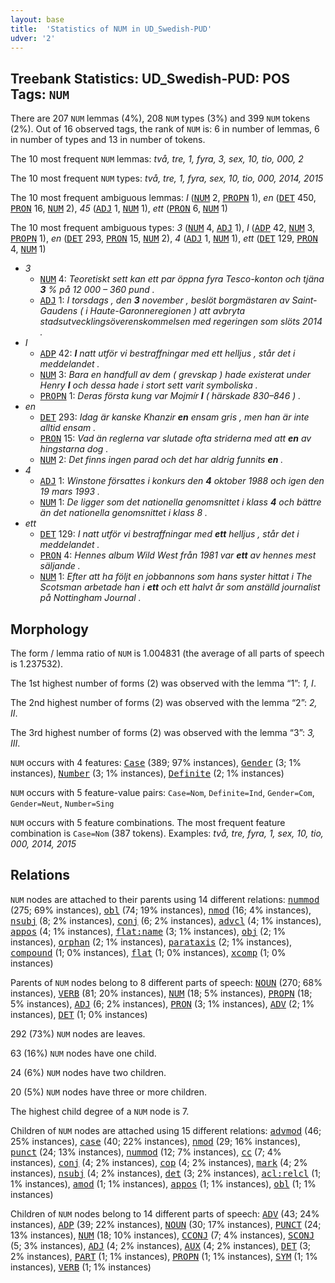 ```yaml
---
layout: base
title:  'Statistics of NUM in UD_Swedish-PUD'
udver: '2'
---
```


## Treebank Statistics: UD_Swedish-PUD: POS Tags: `NUM`

There are 207 `NUM` lemmas (4%), 208 `NUM` types (3%) and 399 `NUM` tokens (2%).
Out of 16 observed tags, the rank of `NUM` is: 6 in number of lemmas, 6 in number of types and 13 in number of tokens.

The 10 most frequent `NUM` lemmas: <em>två, tre, 1, fyra, 3, sex, 10, tio, 000, 2</em>

The 10 most frequent `NUM` types:  <em>två, tre, 1, fyra, sex, 10, tio, 000, 2014, 2015</em>

The 10 most frequent ambiguous lemmas: <em>I</em> (<tt><a href="sv_pud-pos-NUM.html">NUM</a></tt> 2, <tt><a href="sv_pud-pos-PROPN.html">PROPN</a></tt> 1), <em>en</em> (<tt><a href="sv_pud-pos-DET.html">DET</a></tt> 450, <tt><a href="sv_pud-pos-PRON.html">PRON</a></tt> 16, <tt><a href="sv_pud-pos-NUM.html">NUM</a></tt> 2), <em>45</em> (<tt><a href="sv_pud-pos-ADJ.html">ADJ</a></tt> 1, <tt><a href="sv_pud-pos-NUM.html">NUM</a></tt> 1), <em>ett</em> (<tt><a href="sv_pud-pos-PRON.html">PRON</a></tt> 6, <tt><a href="sv_pud-pos-NUM.html">NUM</a></tt> 1)

The 10 most frequent ambiguous types:  <em>3</em> (<tt><a href="sv_pud-pos-NUM.html">NUM</a></tt> 4, <tt><a href="sv_pud-pos-ADJ.html">ADJ</a></tt> 1), <em>I</em> (<tt><a href="sv_pud-pos-ADP.html">ADP</a></tt> 42, <tt><a href="sv_pud-pos-NUM.html">NUM</a></tt> 3, <tt><a href="sv_pud-pos-PROPN.html">PROPN</a></tt> 1), <em>en</em> (<tt><a href="sv_pud-pos-DET.html">DET</a></tt> 293, <tt><a href="sv_pud-pos-PRON.html">PRON</a></tt> 15, <tt><a href="sv_pud-pos-NUM.html">NUM</a></tt> 2), <em>4</em> (<tt><a href="sv_pud-pos-ADJ.html">ADJ</a></tt> 1, <tt><a href="sv_pud-pos-NUM.html">NUM</a></tt> 1), <em>ett</em> (<tt><a href="sv_pud-pos-DET.html">DET</a></tt> 129, <tt><a href="sv_pud-pos-PRON.html">PRON</a></tt> 4, <tt><a href="sv_pud-pos-NUM.html">NUM</a></tt> 1)


* <em>3</em>
  * <tt><a href="sv_pud-pos-NUM.html">NUM</a></tt> 4: <em>Teoretiskt sett kan ett par öppna fyra Tesco-konton och tjäna <b>3</b> % på 12 000 – 360 pund .</em>
  * <tt><a href="sv_pud-pos-ADJ.html">ADJ</a></tt> 1: <em>I torsdags , den <b>3</b> november , beslöt borgmästaren av Saint-Gaudens ( i Haute-Garonneregionen ) att avbryta stadsutvecklingsöverenskommelsen med regeringen som slöts 2014 .</em>
* <em>I</em>
  * <tt><a href="sv_pud-pos-ADP.html">ADP</a></tt> 42: <em><b>I</b> natt utför vi bestraffningar med ett helljus , står det i meddelandet .</em>
  * <tt><a href="sv_pud-pos-NUM.html">NUM</a></tt> 3: <em>Bara en handfull av dem ( grevskap ) hade existerat under Henry <b>I</b> och dessa hade i stort sett varit symboliska .</em>
  * <tt><a href="sv_pud-pos-PROPN.html">PROPN</a></tt> 1: <em>Deras första kung var Mojmír <b>I</b> ( härskade 830–846 ) .</em>
* <em>en</em>
  * <tt><a href="sv_pud-pos-DET.html">DET</a></tt> 293: <em>Idag är kanske Khanzir <b>en</b> ensam gris , men han är inte alltid ensam .</em>
  * <tt><a href="sv_pud-pos-PRON.html">PRON</a></tt> 15: <em>Vad än reglerna var slutade ofta striderna med att <b>en</b> av hingstarna dog .</em>
  * <tt><a href="sv_pud-pos-NUM.html">NUM</a></tt> 2: <em>Det finns ingen parad och det har aldrig funnits <b>en</b> .</em>
* <em>4</em>
  * <tt><a href="sv_pud-pos-ADJ.html">ADJ</a></tt> 1: <em>Winstone försattes i konkurs den <b>4</b> oktober 1988 och igen den 19 mars 1993 .</em>
  * <tt><a href="sv_pud-pos-NUM.html">NUM</a></tt> 1: <em>De ligger som det nationella genomsnittet i klass <b>4</b> och bättre än det nationella genomsnittet i klass 8 .</em>
* <em>ett</em>
  * <tt><a href="sv_pud-pos-DET.html">DET</a></tt> 129: <em>I natt utför vi bestraffningar med <b>ett</b> helljus , står det i meddelandet .</em>
  * <tt><a href="sv_pud-pos-PRON.html">PRON</a></tt> 4: <em>Hennes album Wild West från 1981 var <b>ett</b> av hennes mest säljande .</em>
  * <tt><a href="sv_pud-pos-NUM.html">NUM</a></tt> 1: <em>Efter att ha följt en jobbannons som hans syster hittat i The Scotsman arbetade han i <b>ett</b> och ett halvt år som anställd journalist på Nottingham Journal .</em>

## Morphology

The form / lemma ratio of `NUM` is 1.004831 (the average of all parts of speech is 1.237532).

The 1st highest number of forms (2) was observed with the lemma “1”: <em>1, I</em>.

The 2nd highest number of forms (2) was observed with the lemma “2”: <em>2, II</em>.

The 3rd highest number of forms (2) was observed with the lemma “3”: <em>3, III</em>.

`NUM` occurs with 4 features: <tt><a href="sv_pud-feat-Case.html">Case</a></tt> (389; 97% instances), <tt><a href="sv_pud-feat-Gender.html">Gender</a></tt> (3; 1% instances), <tt><a href="sv_pud-feat-Number.html">Number</a></tt> (3; 1% instances), <tt><a href="sv_pud-feat-Definite.html">Definite</a></tt> (2; 1% instances)

`NUM` occurs with 5 feature-value pairs: `Case=Nom`, `Definite=Ind`, `Gender=Com`, `Gender=Neut`, `Number=Sing`

`NUM` occurs with 5 feature combinations.
The most frequent feature combination is `Case=Nom` (387 tokens).
Examples: <em>två, tre, fyra, 1, sex, 10, tio, 000, 2014, 2015</em>


## Relations

`NUM` nodes are attached to their parents using 14 different relations: <tt><a href="sv_pud-dep-nummod.html">nummod</a></tt> (275; 69% instances), <tt><a href="sv_pud-dep-obl.html">obl</a></tt> (74; 19% instances), <tt><a href="sv_pud-dep-nmod.html">nmod</a></tt> (16; 4% instances), <tt><a href="sv_pud-dep-nsubj.html">nsubj</a></tt> (8; 2% instances), <tt><a href="sv_pud-dep-conj.html">conj</a></tt> (6; 2% instances), <tt><a href="sv_pud-dep-advcl.html">advcl</a></tt> (4; 1% instances), <tt><a href="sv_pud-dep-appos.html">appos</a></tt> (4; 1% instances), <tt><a href="sv_pud-dep-flat-name.html">flat:name</a></tt> (3; 1% instances), <tt><a href="sv_pud-dep-obj.html">obj</a></tt> (2; 1% instances), <tt><a href="sv_pud-dep-orphan.html">orphan</a></tt> (2; 1% instances), <tt><a href="sv_pud-dep-parataxis.html">parataxis</a></tt> (2; 1% instances), <tt><a href="sv_pud-dep-compound.html">compound</a></tt> (1; 0% instances), <tt><a href="sv_pud-dep-flat.html">flat</a></tt> (1; 0% instances), <tt><a href="sv_pud-dep-xcomp.html">xcomp</a></tt> (1; 0% instances)

Parents of `NUM` nodes belong to 8 different parts of speech: <tt><a href="sv_pud-pos-NOUN.html">NOUN</a></tt> (270; 68% instances), <tt><a href="sv_pud-pos-VERB.html">VERB</a></tt> (81; 20% instances), <tt><a href="sv_pud-pos-NUM.html">NUM</a></tt> (18; 5% instances), <tt><a href="sv_pud-pos-PROPN.html">PROPN</a></tt> (18; 5% instances), <tt><a href="sv_pud-pos-ADJ.html">ADJ</a></tt> (6; 2% instances), <tt><a href="sv_pud-pos-PRON.html">PRON</a></tt> (3; 1% instances), <tt><a href="sv_pud-pos-ADV.html">ADV</a></tt> (2; 1% instances), <tt><a href="sv_pud-pos-DET.html">DET</a></tt> (1; 0% instances)

292 (73%) `NUM` nodes are leaves.

63 (16%) `NUM` nodes have one child.

24 (6%) `NUM` nodes have two children.

20 (5%) `NUM` nodes have three or more children.

The highest child degree of a `NUM` node is 7.

Children of `NUM` nodes are attached using 15 different relations: <tt><a href="sv_pud-dep-advmod.html">advmod</a></tt> (46; 25% instances), <tt><a href="sv_pud-dep-case.html">case</a></tt> (40; 22% instances), <tt><a href="sv_pud-dep-nmod.html">nmod</a></tt> (29; 16% instances), <tt><a href="sv_pud-dep-punct.html">punct</a></tt> (24; 13% instances), <tt><a href="sv_pud-dep-nummod.html">nummod</a></tt> (12; 7% instances), <tt><a href="sv_pud-dep-cc.html">cc</a></tt> (7; 4% instances), <tt><a href="sv_pud-dep-conj.html">conj</a></tt> (4; 2% instances), <tt><a href="sv_pud-dep-cop.html">cop</a></tt> (4; 2% instances), <tt><a href="sv_pud-dep-mark.html">mark</a></tt> (4; 2% instances), <tt><a href="sv_pud-dep-nsubj.html">nsubj</a></tt> (4; 2% instances), <tt><a href="sv_pud-dep-det.html">det</a></tt> (3; 2% instances), <tt><a href="sv_pud-dep-acl-relcl.html">acl:relcl</a></tt> (1; 1% instances), <tt><a href="sv_pud-dep-amod.html">amod</a></tt> (1; 1% instances), <tt><a href="sv_pud-dep-appos.html">appos</a></tt> (1; 1% instances), <tt><a href="sv_pud-dep-obl.html">obl</a></tt> (1; 1% instances)

Children of `NUM` nodes belong to 14 different parts of speech: <tt><a href="sv_pud-pos-ADV.html">ADV</a></tt> (43; 24% instances), <tt><a href="sv_pud-pos-ADP.html">ADP</a></tt> (39; 22% instances), <tt><a href="sv_pud-pos-NOUN.html">NOUN</a></tt> (30; 17% instances), <tt><a href="sv_pud-pos-PUNCT.html">PUNCT</a></tt> (24; 13% instances), <tt><a href="sv_pud-pos-NUM.html">NUM</a></tt> (18; 10% instances), <tt><a href="sv_pud-pos-CCONJ.html">CCONJ</a></tt> (7; 4% instances), <tt><a href="sv_pud-pos-SCONJ.html">SCONJ</a></tt> (5; 3% instances), <tt><a href="sv_pud-pos-ADJ.html">ADJ</a></tt> (4; 2% instances), <tt><a href="sv_pud-pos-AUX.html">AUX</a></tt> (4; 2% instances), <tt><a href="sv_pud-pos-DET.html">DET</a></tt> (3; 2% instances), <tt><a href="sv_pud-pos-PART.html">PART</a></tt> (1; 1% instances), <tt><a href="sv_pud-pos-PROPN.html">PROPN</a></tt> (1; 1% instances), <tt><a href="sv_pud-pos-SYM.html">SYM</a></tt> (1; 1% instances), <tt><a href="sv_pud-pos-VERB.html">VERB</a></tt> (1; 1% instances)

